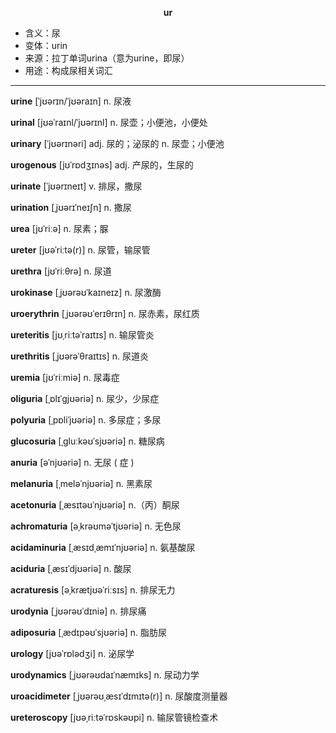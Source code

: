 
**<center>ur</center>**

- <span class="definition">含义：尿</span>
- <span class="definition">变体：urin</span>
- <span class="definition">来源：拉丁单词urina（意为urine，即尿）</span>
- <span class="definition">用途：构成尿相关词汇</span>


---


<span class="vocabulary">**urine**</span> [ˈjʊərɪn/ˈjʊəraɪn] n. 尿液

<span class="vocabulary">**urinal**</span> [jʊəˈraɪnl/ˈjʊərɪnl] n. 尿壶；小便池，小便处

<span class="vocabulary">**urinary**</span> [ˈjʊərɪnəri] adj. 尿的；泌尿的 n. 尿壶；小便池

<span class="vocabulary">**urogenous**</span> [jʊˈrɒdʒɪnəs] adj. 产尿的，生尿的

<span class="vocabulary">**urinate**</span> [ˈjʊərɪneɪt] v. 排尿，撒尿

<span class="vocabulary">**urination**</span> [ˌjʊərɪˈneɪʃn] n. 撒尿

<span class="vocabulary">**urea**</span> [jʊˈriːə] n. 尿素；脲

<span class="vocabulary">**ureter**</span> [jʊəˈriːtə(r)] n. 尿管，输尿管

<span class="vocabulary">**urethra**</span> [jʊˈriːθrə] n. 尿道

<span class="vocabulary">**urokinase**</span> [ˌjʊərəʊˈkaɪneɪz] n. 尿激酶

<span class="vocabulary">**uroerythrin**</span> [ˌjʊərəʊˈerɪθrɪn] n. 尿赤素，尿红质

<span class="vocabulary">**ureteritis**</span> [jʊˌriːtəˈraɪtɪs] n. 输尿管炎

<span class="vocabulary">**urethritis**</span> [ˌjʊərəˈθraɪtɪs] n. 尿道炎

<span class="vocabulary">**uremia**</span> [jʊˈriːmiə] n. 尿毒症

<span class="vocabulary">**oliguria**</span> [ˌɒlɪˈɡjʊəriə] n. 尿少，少尿症

<span class="vocabulary">**polyuria**</span> [ˌpɒliˈjʊəriə] n. 多尿症；多尿

<span class="vocabulary">**glucosuria**</span> [ˌɡluːkəʊˈsjʊəriə] n. 糖尿病

<span class="vocabulary">**anuria**</span> [əˈnjʊəriə] n. 无尿 ( 症 )

<span class="vocabulary">**melanuria**</span> [ˌmeləˈnjʊəriə] n. 黑素尿

<span class="vocabulary">**acetonuria**</span> [ˌæsɪtəʊˈnjʊəriə] n.（丙）酮尿

<span class="vocabulary">**achromaturia**</span> [əˌkrəʊməˈtjʊəriə] n. 无色尿

<span class="vocabulary">**acidaminuria**</span> [ˌæsɪdˌæmɪˈnjʊəriə] n. 氨基酸尿

<span class="vocabulary">**aciduria**</span> [ˌæsɪˈdjʊəriə] n. 酸尿

<span class="vocabulary">**acraturesis**</span> [əˌkrætjʊəˈriːsɪs] n. 排尿无力

<span class="vocabulary">**urodynia**</span> [ˌjʊərəʊˈdɪniə] n. 排尿痛

<span class="vocabulary">**adiposuria**</span> [ˌædɪpəʊˈsjʊəriə] n. 脂肪尿

<span class="vocabulary">**urology**</span> [jʊəˈrɒlədʒi] n. 泌尿学

<span class="vocabulary">**urodynamics**</span> [ˌjʊərəʊdaɪˈnæmɪks] n. 尿动力学

<span class="vocabulary">**uroacidimeter**</span> [ˌjʊərəʊˌæsɪˈdɪmɪtə(r)] n. 尿酸度测量器

<span class="vocabulary">**ureteroscopy**</span> [jʊəˌriːtəˈrɒskəʊpi] n. 输尿管镜检查术
